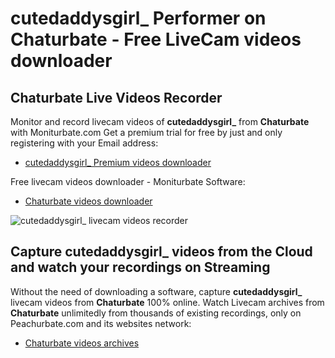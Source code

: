 # cutedaddysgirl_ Performer on Chaturbate - Free LiveCam videos downloader

## Chaturbate Live Videos Recorder

Monitor and record livecam videos of **cutedaddysgirl_** from **Chaturbate** with Moniturbate.com
Get a premium trial for free by just and only registering with your Email address:
* [cutedaddysgirl_ Premium videos downloader](https://moniturbate.com/request-demo-licence-key.html)

Free livecam videos downloader - Moniturbate Software:
* [Chaturbate videos downloader](https://moniturbate.com/moniturbate-download-software.html)

![cutedaddysgirl_ livecam videos recorder](https://peachurnet.com/templates/moniturbate-software.png)


## Capture cutedaddysgirl_ videos from the Cloud and watch your recordings on Streaming

Without the need of downloading a software, capture **cutedaddysgirl_** livecam videos from **Chaturbate** 100% online.
Watch Livecam archives from **Chaturbate** unlimitedly from thousands of existing recordings, only on Peachurbate.com and its websites network:
* [Chaturbate videos archives](https://peachurnet.com/)